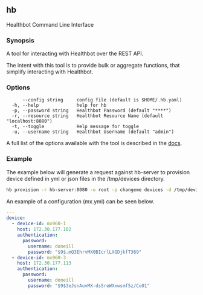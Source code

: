 ## hb

Healthbot Command Line Interface

### Synopsis

A tool for interacting with Healthbot over the REST API.

The intent with this tool is to provide bulk or aggregate functions, that
simplify interacting with Healthbot.

### Options

```
      --config string     config file (default is $HOME/.hb.yaml)
  -h, --help              help for hb
  -p, --password string   Healthbot Password (default "****")
  -r, --resource string   Healthbot Resource Name (default "localhost:8080")
  -t, --toggle            Help message for toggle
  -u, --username string   Healthbot Username (default "admin")
```

A full list of the options available with the tool is described in the [docs](./docs/hb.md).

### Example

The example below will generate a request against hb-server to provision device defined in yml or json files in the /tmp/devices directory.

```sh
hb provision -r hb-server:8080 -u root -p changeme devices -d /tmp/devices/
```

An example of a configuration (mx.yml) can be seen below.

```yaml
---
device:
  - device-id: mx960-1
    host: 172.30.177.102
    authentication:
      password:
        username: doneill
        password: "$9$.mQ3EhrvMX0BIcrlLXGDjkfT369"
  - device-id: mx960-3
    host: 172.30.177.113
    authentication:
      password:
        username: doneill
        password: "$9$3eJsnAuvMX-dsSreWXxwsmf5z/CuO1"
```
